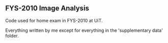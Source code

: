 ## FYS-2010 Image Analysis

Code used for home exam in FYS-2010 at UiT.

Everything written by me except for everything in the 'supplementary data' folder.

